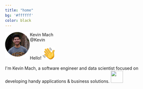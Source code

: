 ```yaml
---
title: "home"
bg: '#ffffff'
color: black
---
```


<div class="intro-container">
<img src="img/pfp.png" align="left">
<div id="relative-name">Kevin Mach
<i class="fa fa-check-circle fa-2x" color="blue"></i>
</div>
<div id="relative-at">@Kevin
</div>

<div class="intro-text">
<br />
Hello! <img src="img/wave.png" align="bottom" width="40px" height="40px"/><br />
<br />
I'm Kevin Mach, a software engineer and data scientist focused on developing handy applications &amp; business solutions. <img src="img/appletechnologst.png" align="bottom" width="40px" height="40px"/> 
</div>
</div>
